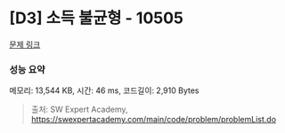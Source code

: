 # [D3] 소득 불균형 - 10505 

[문제 링크](https://swexpertacademy.com/main/code/problem/problemDetail.do?contestProbId=AXNP4CvauaMDFAXS) 

### 성능 요약

메모리: 13,544 KB, 시간: 46 ms, 코드길이: 2,910 Bytes



> 출처: SW Expert Academy, https://swexpertacademy.com/main/code/problem/problemList.do